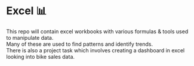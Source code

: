 # Excel 📊

This repo will contain excel workbooks with various formulas & tools used to manipulate data.<br>
Many of these are used to find patterns and identify trends.<br>
There is also a project task which involves creating a dashboard in excel looking into bike sales data.

